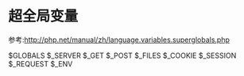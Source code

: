 # 超全局变量
参考:http://php.net/manual/zh/language.variables.superglobals.php

$GLOBALS
$_SERVER
$_GET
$_POST
$_FILES
$_COOKIE
$_SESSION
$_REQUEST
$_ENV


